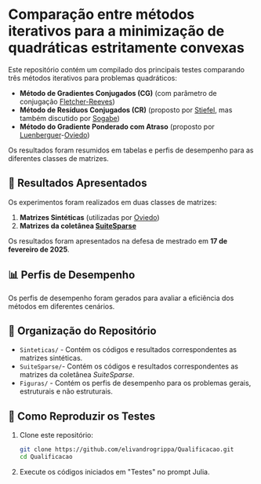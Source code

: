 # Comparação entre métodos iterativos para a minimização de quadráticas estritamente convexas

Este repositório contém um compilado dos principais testes comparando três métodos iterativos para problemas quadráticos:

- **Método de Gradientes Conjugados (CG)** (com parâmetro de conjugação [Fletcher-Reeves](https://doi.org/10.1093/comjnl/7.2.149))
- **Método de Resíduos Conjugados (CR)**  (proposto por [Stiefel](https://dx.doi.org/10.1007/bf02564277), mas também discutido por [Sogabe](https://link.springer.com/book/10.1007/978-981-19-8532-4))
- **Método do Gradiente Ponderado com Atraso** (proposto por [Luenberguer](https://doi.org/10.1137/0707032)-[Oviedo](https://dx.doi.org/10.1007/s10589-019-00125-6))

Os resultados foram resumidos em tabelas e perfis de desempenho para as diferentes classes de matrizes.

## 📌 Resultados Apresentados  
Os experimentos foram realizados em duas classes de matrizes:  
1. **Matrizes Sintéticas** (utilizadas por [Oviedo](https://dx.doi.org/10.1007/s10589-019-00125-6))
2. **Matrizes da coletânea [SuiteSparse](https://sparse.tamu.edu/)**  

Os resultados foram apresentados na defesa de mestrado em **17 de fevereiro de 2025**.  

## 📊 Perfis de Desempenho  
Os perfis de desempenho foram gerados para avaliar a eficiência dos métodos em diferentes cenários.  

## 📁 Organização do Repositório  
- `Sinteticas/` - Contém os códigos e resultados correspondentes as matrizes sintéticas.  
- `SuiteSparse/`- Contém os códigos e resultados correspondentes as matrizes da coletânea _SuiteSparse_.   
- `Figuras/` - Contém os perfis de desempenho para os problemas gerais, estruturais e não estruturais.
  
## 🚀 Como Reproduzir os Testes  
1. Clone este repositório:  
   ```bash
   git clone https://github.com/elivandrogrippa/Qualificacao.git
   cd Qualificacao
2. Execute os códigos iniciados em "Testes" no prompt Julia. 

